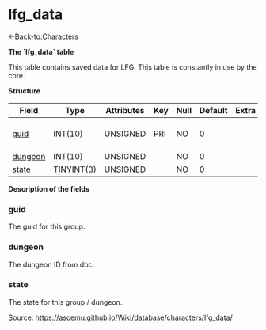 # lfg\_data

[<-Back-to:Characters](database-characters.md)

**The \`lfg\_data\` table**

This table contains saved data for LFG. This table is constantly in use by the core.

**Structure**

| Field        | Type       | Attributes | Key | Null | Default | Extra | Comment                  |
|--------------|------------|------------|-----|------|---------|-------|--------------------------|
| [guid][1]    | INT(10)    | UNSIGNED   | PRI | NO   | 0       |       | Global Unique Identifier |
| [dungeon][2] | INT(10)    | UNSIGNED   |     | NO   | 0       |       |                          |
| [state][3]   | TINYINT(3) | UNSIGNED   |     | NO   | 0       |       |                          |

[1]: #guid
[2]: #dungeon
[3]: #state

**Description of the fields**

### guid

The guid for this group.

### dungeon

The dungeon ID from dbc.

### state

The state for this group / dungeon.

Source: https://ascemu.github.io/Wiki/database/characters/lfg_data/
